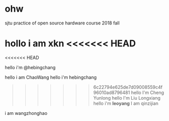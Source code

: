 # ohw
sjtu practice of open source hardware course 2018 fall

hollo i am xkn
<<<<<<< HEAD
=======
<<<<<<< HEAD

hello i'm @hebingchang

hello i am ChaoWang
hello i'm hebingchang
>>>>>>> 6c22794e625de7d09008559c4f96010ad8796481
hello I'm Cheng Yunlong
hello I'm Liu Longxiang
hello i'm **leoyang**
 I am qinzijian


 i am wangzhonghao
 
